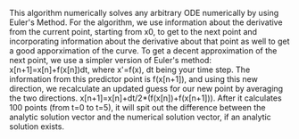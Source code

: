 This algorithm numerically solves any arbitrary ODE numerically by using Euler's
Method. For the algorithm, we use information about the derivative from the current
point, starting from x0, to get to the next point and incorporating information about
the derivative about that point as well to get a good apporximation of the curve. To get
a decent approximation of the next point, we use a simpler version of Euler's method:
	x[n+1]=x[n]+f(x[n])dt, where x'=f(x), dt being your time step.
The information from this predictor point is f(x[n+1]), and using this new direction, we
recalculate an updated guess for our new point by averaging the two directions.
x[n+1]=x[n]+dt/2*(f(x[n])+f(x[n+1])). After it calculates 100 points (from t=0 to t=5),
it will spit out the difference between the analytic solution vector and the numerical 
solution vector, if an analytic solution exists.
	